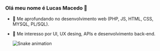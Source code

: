 ### Olá meu nome é Lucas Macedo 👋

<!--
**Lucas-Maced0/Lucas-Maced0** is a ✨ _special_ ✨ repository because its `README.md` (this file) appears on your GitHub profile.

Here are some ideas to get you started:  -->

- 💬 Me aprofundando no desenvolvimento web (PHP, JS, HTML, CSS, MYSQL, PL/SQL). 
- 🧠 Me interesso por UI, UX desing, APIs e desenvolvimento back-end.


  
  ![Snake animation](https://github.com/Lucas-Maced0/Lucas-Maced0/blob/output/github-contribution-grid-snake.svg)
